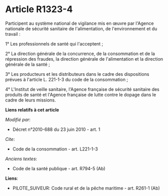 # Article R1323-4

Participent au système national de vigilance mis en œuvre par l'Agence nationale de sécurité sanitaire de l'alimentation, de
l'environnement et du travail :

1° Les professionnels de santé qui l'acceptent ;

2° La direction générale de la concurrence, de la consommation et de la répression des fraudes, la direction générale de
l'alimentation et la direction générale de la santé ;

3° Les producteurs et les distributeurs dans le cadre des dispositions prévues à l'article L. 221-1-3 du code de la
consommation ;

4° L'Institut de veille sanitaire, l'Agence française de sécurité sanitaire des produits de santé et l'Agence française de
lutte contre le dopage dans le cadre de leurs missions.

**Liens relatifs à cet article**

_Modifié par_:

  - Décret n°2010-688 du 23 juin 2010 - art. 1

_Cite_:

  - Code de la consommation - art. L221-1-3

_Anciens textes_:

  - Code de la santé publique - art. R794-5 (Ab)

**Liens**:

  - PILOTE_SUIVEUR: Code rural et de la pêche maritime - art. R261-1 (Ab)
